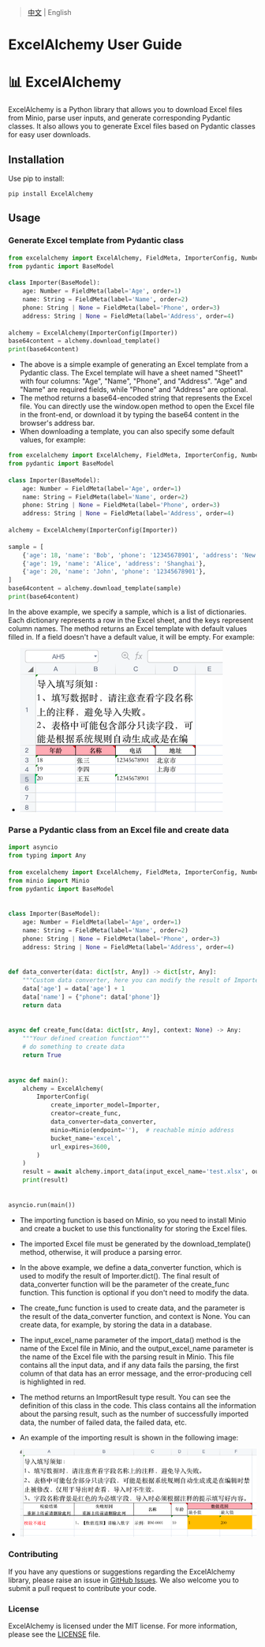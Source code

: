 > [中文](README_cn.md) | English
> 

# ExcelAlchemy User Guide
# 📊 ExcelAlchemy

ExcelAlchemy is a Python library that allows you to download Excel files from Minio, parse user inputs, and generate corresponding Pydantic classes. It also allows you to generate Excel files based on Pydantic classes for easy user downloads.

## Installation

Use pip to install:

```
pip install ExcelAlchemy
```

## Usage

### Generate Excel template from Pydantic class

```python
from excelalchemy import ExcelAlchemy, FieldMeta, ImporterConfig, Number, String
from pydantic import BaseModel

class Importer(BaseModel):
    age: Number = FieldMeta(label='Age', order=1)
    name: String = FieldMeta(label='Name', order=2)
    phone: String | None = FieldMeta(label='Phone', order=3)
    address: String | None = FieldMeta(label='Address', order=4)

alchemy = ExcelAlchemy(ImporterConfig(Importer))
base64content = alchemy.download_template()
print(base64content)

```
* The above is a simple example of generating an Excel template from a Pydantic class. The Excel template will have a sheet named "Sheet1" with four columns: "Age", "Name", "Phone", and "Address". "Age" and "Name" are required fields, while "Phone" and "Address" are optional.
* The method returns a base64-encoded string that represents the Excel file. You can directly use the window.open method to open the Excel file in the front-end, or download it by typing the base64 content in the browser's address bar.
* When downloading a template, you can also specify some default values, for example:
    
```python
from excelalchemy import ExcelAlchemy, FieldMeta, ImporterConfig, Number, String
from pydantic import BaseModel

class Importer(BaseModel):
    age: Number = FieldMeta(label='Age', order=1)
    name: String = FieldMeta(label='Name', order=2)
    phone: String | None = FieldMeta(label='Phone', order=3)
    address: String | None = FieldMeta(label='Address', order=4)

alchemy = ExcelAlchemy(ImporterConfig(Importer))

sample = [
    {'age': 18, 'name': 'Bob', 'phone': '12345678901', 'address': 'New York'},
    {'age': 19, 'name': 'Alice', 'address': 'Shanghai'},
    {'age': 20, 'name': 'John', 'phone': '12345678901'},
]
base64content = alchemy.download_template(sample)
print(base64content)
```
In the above example, we specify a sample, which is a list of dictionaries. Each dictionary represents a row in the Excel sheet, and the keys represent column names. The method returns an Excel template with default values filled in. If a field doesn't have a default value, it will be empty. For example:
* ![image](https://github.com/SundayWindy/ExcelAlchemy/raw/master/images/001_sample_template.png)

### Parse a Pydantic class from an Excel file and create data

```python
import asyncio
from typing import Any

from excelalchemy import ExcelAlchemy, FieldMeta, ImporterConfig, Number, String
from minio import Minio
from pydantic import BaseModel


class Importer(BaseModel):
    age: Number = FieldMeta(label='Age', order=1)
    name: String = FieldMeta(label='Name', order=2)
    phone: String | None = FieldMeta(label='Phone', order=3)
    address: String | None = FieldMeta(label='Address', order=4)


def data_converter(data: dict[str, Any]) -> dict[str, Any]:
    """Custom data converter, here you can modify the result of Importer.dict()"""
    data['age'] = data['age'] + 1
    data['name'] = {"phone": data['phone']}
    return data


async def create_func(data: dict[str, Any], context: None) -> Any:
    """Your defined creation function"""
    # do something to create data
    return True


async def main():
    alchemy = ExcelAlchemy(
        ImporterConfig(
            create_importer_model=Importer,
            creator=create_func,
            data_converter=data_converter,
            minio=Minio(endpoint=''),  # reachable minio address
            bucket_name='excel',
            url_expires=3600,
        )
    )
    result = await alchemy.import_data(input_excel_name='test.xlsx', output_excel_name="test.xlsx")
    print(result)


asyncio.run(main())
```

* The importing function is based on Minio, so you need to install Minio and create a bucket to use this functionality for storing the Excel files.
  
* The imported Excel file must be generated by the download_template() method, otherwise, it will produce a parsing error.
* In the above example, we define a data_converter function, which is used to modify the result of Importer.dict(). The final result of data_converter function will be the parameter of the create_func function. This function is optional if you don't need to modify the data.
* The create_func function is used to create data, and the parameter is the result of the data_converter function, and context is None. You can create data, for example, by storing the data in a database.
* The input_excel_name parameter of the import_data() method is the name of the Excel file in Minio, and the output_excel_name parameter is the name of the Excel file with the parsing result in Minio. This file contains all the input data, and if any data fails the parsing, the first column of that data has an error message, and the error-producing cell is highlighted in red.
* The method returns an ImportResult type result. You can see the definition of this class in the code. This class contains all the information about the parsing result, such as the number of successfully imported data, the number of failed data, the failed data, etc.
* An example of the importing result is shown in the following image:
* ![image](https://github.com/SundayWindy/ExcelAlchemy/raw/master/images/002_import_result.png)


### Contributing
If you have any questions or suggestions regarding the ExcelAlchemy library, please raise an issue in [GitHub Issues](https://github.com/username/repo/issues). We also welcome you to submit a pull request to contribute your code.

### License
ExcelAlchemy is licensed under the MIT license. For more information, please see the [LICENSE](https://github.com/username/repo/blob/main/LICENSE) file.